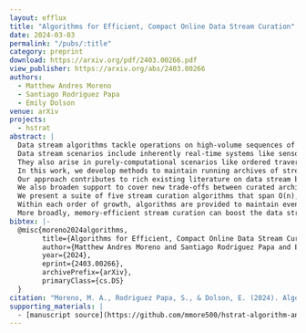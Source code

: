 ```yaml
---
layout: efflux
title: "Algorithms for Efficient, Compact Online Data Stream Curation"
date: 2024-03-03
permalink: "/pubs/:title"
category: preprint
download: https://arxiv.org/pdf/2403.00266.pdf
view_publisher: https://arxiv.org/abs/2403.00266
authors:
  - Matthew Andres Moreno
  - Santiago Rodriguez Papa
  - Emily Dolson
venue: arXiv
projects:
  - hstrat
abstract: |
  Data stream algorithms tackle operations on high-volume sequences of read-once data items.
  Data stream scenarios include inherently real-time systems like sensor networks and financial markets.
  They also arise in purely-computational scenarios like ordered traversal of big data or long-running iterative simulations.
  In this work, we develop methods to maintain running archives of stream data that are temporally representative, a task we call "stream curation."
  Our approach contributes to rich existing literature on data stream binning, which we extend by providing stateless (i.e., non-iterative) curation schemes that enable key optimizations to trim archive storage overhead and streamline processing of incoming observations.
  We also broaden support to cover new trade-offs between curated archive size and temporal coverage.
  We present a suite of five stream curation algorithms that span O(n), O(logn), and O(1) orders of growth for retained data items.
  Within each order of growth, algorithms are provided to maintain even coverage across history or bias coverage toward more recent time points.
  More broadly, memory-efficient stream curation can boost the data stream mining capabilities of low-grade hardware in roles such as sensor nodes and data logging devices. 
bibtex: |-
  @misc{moreno2024algorithms,
        title={Algorithms for Efficient, Compact Online Data Stream Curation}, 
        author={Matthew Andres Moreno and Santiago Rodriguez Papa and Emily Dolson},
        year={2024},
        eprint={2403.00266},
        archivePrefix={arXiv},
        primaryClass={cs.DS}
  }
citation: "Moreno, M. A., Rodriguez Papa, S., & Dolson, E. (2024). Algorithms for Efficient, Compact Online Data Stream Curation. arXiv preprint arXiv:2403.00266."
supporting_materials: |
  - [manuscript source](https://github.com/mmore500/hstrat-algorithm-analysis) [via GitHub <i class="icon-github-1"></i>](https://github.com/)
---
```

